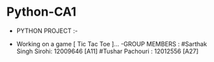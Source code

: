 # Python-CA1

- PYTHON PROJECT :-

- Working on a game [ Tic Tac Toe ]...
-GROUP MEMBERS : #Sarthak Singh Sirohi: 12009646 [A11]
                 #Tushar Pachouri : 12012556 [A27]
